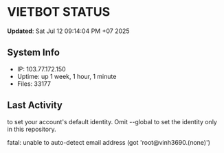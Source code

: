 # VIETBOT STATUS
**Updated**: Sat Jul 12 09:14:04 PM +07 2025

## System Info
- IP: 103.77.172.150
- Uptime: up 1 week, 1 hour, 1 minute
- Files: 33177

## Last Activity

to set your account's default identity.
Omit --global to set the identity only in this repository.

fatal: unable to auto-detect email address (got 'root@vinh3690.(none)')

